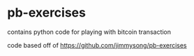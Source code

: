 # pb-exercises

contains python code for playing with bitcoin transaction

code based off of https://github.com/jimmysong/pb-exercises

